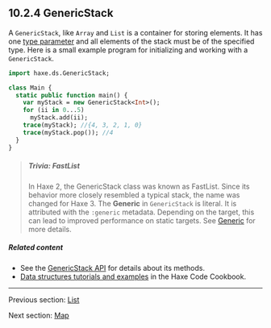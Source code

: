 ## 10.2.4 GenericStack

A `GenericStack`, like `Array` and `List` is a container for storing elements.  It has one [type parameter](type-system-type-parameters.md) and all elements of the stack must be of the specified type.   Here is a small example program for initializing and working with a `GenericStack`.
```haxe
import haxe.ds.GenericStack;

class Main {
  static public function main() {
    var myStack = new GenericStack<Int>();
    for (ii in 0...5)
      myStack.add(ii);
    trace(myStack); //{4, 3, 2, 1, 0}
    trace(myStack.pop()); //4
  }
}


```
> ##### Trivia: FastList
>
> In Haxe 2, the GenericStack class was known as FastList.  Since its behavior more closely resembled a typical stack, the name was changed for Haxe 3.
The **Generic** in `GenericStack` is literal.  It is attributed with the `:generic` metadata.  Depending on the target, this can lead to improved performance on static targets.  See [Generic](type-system-generic.md) for more details.

##### Related content

* See the [GenericStack API](http://api.haxe.org/haxe/ds/GenericStack.html) for details about its methods. 
* [Data structures tutorials and examples](http://code.haxe.org/category/data-structures/) in the Haxe Code Cookbook.

---

Previous section: [List](std-List.md)

Next section: [Map](std-Map.md)